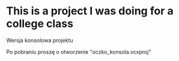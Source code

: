 # This is a project I was doing for a college class
Wersja konsolowa projektu

Po pobraniu proszę o otworzenie "oczko_konsola.vcxproj"
